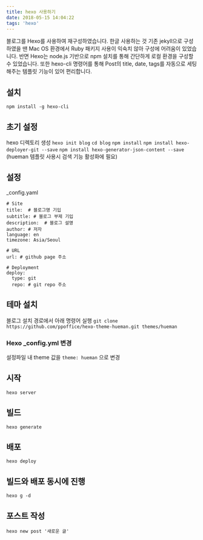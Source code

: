 ```yaml
---
title: hexo 사용하기
date: 2018-05-15 14:04:22
tags: 'hexo'
---
```


블로그를 Hexo를 사용하여 재구성하였습니다.
한글 사용하는 것
기존 jekyll으로 구성하였을 땐 Mac OS 환경에서 Ruby 패키지 사용이 익숙치 않아 구성에 어려움이 있었습니다. 반면 Hexo는 node.js 기반으로 npm 설치를 통해 간단하게 로컬 환경을 구성할 수 있었습니다.
또한 hexo-cli 명령어를 통해 Post의 title, date, tags를 자동으로 세팅해주는 템플릿 기능이 있어 편리합니다.

## 설치
`npm install -g hexo-cli`

## 초기 설정
hexo 디렉토리 생성
`hexo init blog`
`cd blog`
`npm install`
`npm install hexo-deployer-git --save`
`npm install hexo-generator-json-content --save` (hueman 템플릿 사용시 검색 기능 활성화에 필요)

## 설정
_config.yaml
```
# Site
title: 	# 블로그명 기입
subtitle: # 블로그 부제 기입
description:  # 블로그 설명
author: # 저자
language: en 
timezone: Asia/Seoul 

# URL
url: # github page 주소

# Deployment
deploy:
  type: git
  repo: # git repo 주소 
```
## 테마 설치
블로그 설치 경로에서 아래 명령어 실행
`git clone https://github.com/ppoffice/hexo-theme-hueman.git themes/hueman`

### Hexo _config.yml 변경
설정파일 내 theme 값을 `theme: hueman` 으로 변경

## 시작
`hexo server`

## 빌드
`hexo generate`

## 배포
`hexo deploy`

## 빌드와 배포 동시에 진행
`hexo g -d`

## 포스트 작성
`hexo new post '새로운 글'`


